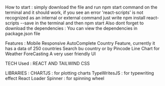 How to start : 
simply download the file and run npm start command on the terminal and it should work, 
if you see an error 'react-scripts' is not recognized as an internal or external command just write npm install react-scripts --save in the terminal and then npm start
Also dont forget to download the dependencies : You can view the dependencies in package.json file 




Features : 
Mobile Responsive 
AutoComplete Country Feature, currently it has a data of 250 countries
Search bu country or by Pincode
Line Chart for Weather ForeCasting 
A very user friendly UI 




TECH Used : REACT AND TAILWIND CSS 





LIBRARIES : 
CHARTJS : for plotting charts
TypeWritesJS : for typewriting effect 
React Loader Spinner : for spinning wheel
